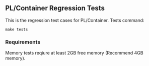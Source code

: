 ## PL/Container Regression Tests

This is the regression test cases for PL/Container.
Tests command:
```
make tests
```

### Requirements

Memory tests reqiure at least 2GB free memory (Recommend 4GB memory).
 
